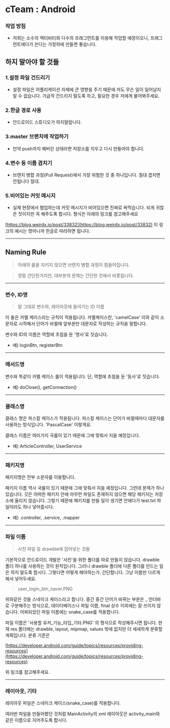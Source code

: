 # cTeam : Android
### 작업 방침

- 저희는 소수의 액티비티와 다수의 프래그먼트를 이용해 작업할 예정이오니, 프래그먼트에다가 쓴다는 가정하에 만들면 좋습니다.





## 하지 말아야 할 것들

### 1.설정 파일 건드리기

- 설정 파일은 어플리케이션 자체에 큰 영향을 주기 때문에 저도 무슨 일이 일어날지 알 수 없습니다. 가급적 건드리지 말도록 하고, 필요한 경우 저에게 물어봐주세요.

### 2.한글 경로 사용

- 안드로이드 스튜디오가 하지말랍니다.

### 3.master 브랜치에 작업하기

- 만약 push까지 해버린 상태라면 저장소를 지우고 다시 만들어야 합니다.

### 4.변수 등 이름 겹치기

- 브랜치 병합 과정(Pull Request)에서 가장 위험한 것 중 하나입니다. 절대 겹치면 안됩니다 절대.

### 5.비어있는 커밋 메시지

- 실제 현장에서 협업하는데 커밋 메시지가 비어있으면 진짜로 욕먹습니다. 되게 귀찮은 짓이지만 꼭 해주도록 합시다. 형식은 아래의 링크를 참고해주세요

[https://blog.weirdx.io/post/33832](https://blog.weirdx.io/post/33832) 이 링크의 예시는 영어니까 한글로 따라하면 됩니다.

---

## Naming Rule

> 아래의 룰을 지키지 않으면 브랜치 병합 과정이 힘들어집니다.

> 정말 간단한거지만, 대부분의 문제는 간단한 것에서 비롯됩니다.

---

### 변수, ID명

> 말 그대로 변수와, 레이아웃에 들어가는 ID 이름

이 둘은 카멜 케이스라는 규칙이 적용됩니다. 카멜케이스란, 'camelCase' 이와 같이 소문자로 시작해서 단어가 바뀔때 앞부분만 대문자로 작성하는 규칙을 말합니다.

변수와 ID의 이름은 역할에 초점을 둔 '명사'로 짓습니다.

- 예) loginBtn, registerBtn

---

### 메서드명

변수와 똑같이 카멜 케이스 룰이 적용됩니다. 단, 역할에 초점을 둔 '동사'로 짓습니다.

- 예) doClose(), getConnection()

---

### 클래스명

클래스 명은 파스칼 케이스가 적용됩니다. 파스칼 케이스는 단어가 바뀔때마다 대문자를 사용하는 방식입니다. 'PascalCase' 이렇게요.

클래스 이름은 여러가지 국룰이 있기 때문에 그에 맞춰서 지을 예정입니다.

- 예) ArticleController, UserService

---

### 패키지명

패키지명은 전부 소문자를 이용합니다.

패키지 이름 역시 국룰이 있기 때문에 그에 맞춰서 지을 예정입니다. 그런데 문제가 하나 있습니다. 깃은 어떠한 패키지 안에 아무런 파일도 존재하지 않으면 해당 패키지는 저장소에 올리지 않습니다. 그렇기 때문에 패키지를 만들 일이 생기면 안에다가 test.txt 파일이라도 하나 넣어줍시다.

- 예) .controller, .service, .mapper

---

### 파일 이름

> 사진 파일 등 drawble에 집어넣는 것들

기본적으로 안드로이드 개발은 '사진'을 위한 폴더를 따로 만들지 않습니다. drawble 폴더 하나를 사용하는 것이 원칙입니다. 그러니 drawble 폴더에 다른 폴더를 만드는 일은 하지 말도록 합시다. 그렇다면 어떻게 해야하는가. 간단합니다. 그냥 이름만 다르게 해서 넣어두세요.

> user_login_btn_naver.PNG

위와같은 것을 스네이크 케이스라고 합니다. 중간 중간 단어가 바뀌는 부분은  _ 언더바로 구분해주는 방식으로, 데이터베이스나 파일 이름, final 상수 이외에는 잘 쓰이지 않습니다. 어찌되었던 파일 이름에는 snake_case를 적용합니다.

파일 이름은 '사용할 유저_기능_타입_기타.PNG' 의 형식으로 작성해주시면 됩니다. 현재 res 폴더에는 drawble, layout, mipmap, values 밖에 없지만 더 세세하게 분류할 계획입니다. 분류 기준은

[https://developer.android.com/guide/topics/resources/providing-resources](https://developer.android.com/guide/topics/resources/providing-resources)

위 링크를 참고해주세요.

---

### 레이아웃, 기타

레이아웃 파일은 스네이크 케이스(snake_case)를 적용합니다. 

여러번 파일을 만들어봤던 것처럼 MainActivity의 xml 레이아웃은 activity_main와 같은 이름으로 지어주도록 합시다.

